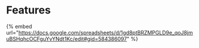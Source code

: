 # Features

{% embed url="https://docs.google.com/spreadsheets/d/1gd8ptBRZMPGLD9e_qoJ8jmuBSHqhcOCFguYvYNdt1Kc/edit#gid=584386097" %}

